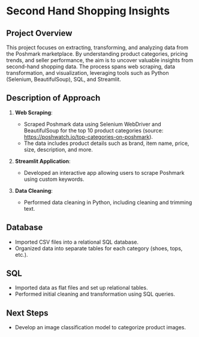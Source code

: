 
# Second Hand Shopping Insights

## Project Overview
This project focuses on extracting, transforming, and analyzing data from the Poshmark marketplace. By understanding product categories, pricing trends, and seller performance, the aim is to uncover valuable insights from second-hand shopping data. The process spans web scraping, data transformation, and visualization, leveraging tools such as Python (Selenium, BeautifulSoup), SQL, and Streamlit.

## Description of Approach
1. **Web Scraping**: 
   - Scraped Poshmark data using Selenium WebDriver and BeautifulSoup for the top 10 product categories (source: https://poshwatch.io/top-categories-on-poshmark).
   - The data includes product details such as brand, item name, price, size, description, and more.
   
2. **Streamlit Application**: 
   - Developed an interactive app allowing users to scrape Poshmark using custom keywords.

3. **Data Cleaning**:
   - Performed data cleaning in Python, including cleaning and trimming text.

## Database
- Imported CSV files into a relational SQL database.
- Organized data into separate tables for each category (shoes, tops, etc.).

## SQL 
- Imported data as flat files and set up relational tables.
- Performed initial cleaning and transformation using SQL queries.


## Next Steps
- Develop an image classification model to categorize product images.
